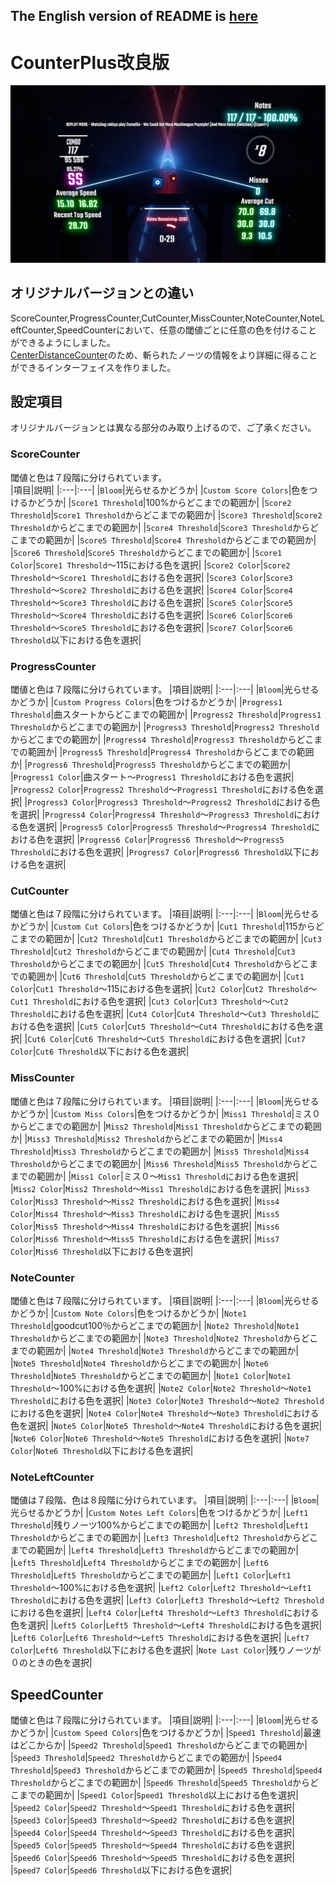 ## The English version of README is [here](README_EN.md)

# CounterPlus改良版

![サンプル](Images/Counters+.png)

## オリジナルバージョンとの違い
ScoreCounter,ProgressCounter,CutCounter,MissCounter,NoteCounter,NoteLeftCounter,SpeedCounterにおいて、任意の閾値ごとに任意の色を付けることができるようにしました。<br>
[CenterDistanceCounter](https://github.com/rakkyo150/CenterDistanceCounter)のため、斬られたノーツの情報をより詳細に得ることができるインターフェイスを作りました。

## 設定項目
オリジナルバージョンとは異なる部分のみ取り上げるので、ご了承ください。


### ScoreCounter
閾値と色は７段階に分けられています。<br>
|項目|説明|
|:---|:---|
|`Bloom`|光らせるかどうか|
|`Custom Score Colors`|色をつけるかどうか|
|`Score1 Threshold`|100%からどこまでの範囲か|
|`Score2 Threshold`|`Score1 Threshold`からどこまでの範囲か|
|`Score3 Threshold`|`Score2 Threshold`からどこまでの範囲か|
|`Score4 Threshold`|`Score3 Threshold`からどこまでの範囲か|
|`Score5 Threshold`|`Score4 Threshold`からどこまでの範囲か|
|`Score6 Threshold`|`Score5 Threshold`からどこまでの範囲か|
|`Score1 Color`|`Score1 Threshold`～115における色を選択|
|`Score2 Color`|`Score2 Threshold`～`Score1 Threshold`における色を選択|
|`Score3 Color`|`Score3 Threshold`～`Score2 Threshold`における色を選択|
|`Score4 Color`|`Score4 Threshold`～`Score3 Threshold`における色を選択|
|`Score5 Color`|`Score5 Threshold`～`Score4 Threshold`における色を選択|
|`Score6 Color`|`Score6 Threshold`～`Score5 Threshold`における色を選択|
|`Score7 Color`|`Score6 Threshold`以下における色を選択|

### ProgressCounter
閾値と色は７段階に分けられています。
|項目|説明|
|:---|:---|
|`Bloom`|光らせるかどうか|
|`Custom Progress Colors`|色をつけるかどうか|
|`Progress1 Threshold`|曲スタートからどこまでの範囲か|
|`Progress2 Threshold`|`Progress1 Threshold`からどこまでの範囲か|
|`Progress3 Threshold`|`Progress2 Threshold`からどこまでの範囲か|
|`Progress4 Threshold`|`Progress3 Threshold`からどこまでの範囲か|
|`Progress5 Threshold`|`Progress4 Threshold`からどこまでの範囲か|
|`Progress6 Threshold`|`Progress5 Threshold`からどこまでの範囲か|
|`Progress1 Color`|曲スタート～`Progress1 Threshold`における色を選択|
|`Progress2 Color`|`Progress2 Threshold`～`Progress1 Threshold`における色を選択|
|`Progress3 Color`|`Progress3 Threshold`～`Progress2 Threshold`における色を選択|
|`Progress4 Color`|`Progress4 Threshold`～`Progress3 Threshold`における色を選択|
|`Progress5 Color`|`Progress5 Threshold`～`Progress4 Threshold`における色を選択|
|`Progress6 Color`|`Progress6 Threshold`～`Progress5 Threshold`における色を選択|
|`Progress7 Color`|`Progress6 Threshold`以下における色を選択|

### CutCounter
閾値と色は７段階に分けられています。
|項目|説明|
|:---|:---|
|`Bloom`|光らせるかどうか|
|`Custom Cut Colors`|色をつけるかどうか|
|`Cut1 Threshold`|115からどこまでの範囲か|
|`Cut2 Threshold`|`Cut1 Threshold`からどこまでの範囲か|
|`Cut3 Threshold`|`Cut2 Threshold`からどこまでの範囲か|
|`Cut4 Threshold`|`Cut3 Threshold`からどこまでの範囲か|
|`Cut5 Threshold`|`Cut4 Threshold`からどこまでの範囲か|
|`Cut6 Threshold`|`Cut5 Threshold`からどこまでの範囲か|
|`Cut1 Color`|`Cut1 Threshold`～115における色を選択|
|`Cut2 Color`|`Cut2 Threshold`～`Cut1 Threshold`における色を選択|
|`Cut3 Color`|`Cut3 Threshold`～`Cut2 Threshold`における色を選択|
|`Cut4 Color`|`Cut4 Threshold`～`Cut3 Threshold`における色を選択|
|`Cut5 Color`|`Cut5 Threshold`～`Cut4 Threshold`における色を選択|
|`Cut6 Color`|`Cut6 Threshold`～`Cut5 Threshold`における色を選択|
|`Cut7 Color`|`Cut6 Threshold`以下における色を選択|

### MissCounter
閾値と色は７段階に分けられています。
|項目|説明|
|:---|:---|
|`Bloom`|光らせるかどうか|
|`Custom Miss Colors`|色をつけるかどうか|
|`Miss1 Threshold`|ミス０からどこまでの範囲か|
|`Miss2 Threshold`|`Miss1 Threshold`からどこまでの範囲か|
|`Miss3 Threshold`|`Miss2 Threshold`からどこまでの範囲か|
|`Miss4 Threshold`|`Miss3 Threshold`からどこまでの範囲か|
|`Miss5 Threshold`|`Miss4 Threshold`からどこまでの範囲か|
|`Miss6 Threshold`|`Miss5 Threshold`からどこまでの範囲か|
|`Miss1 Color`|ミス０～`Miss1 Threshold`における色を選択|
|`Miss2 Color`|`Miss2 Threshold`～`Miss1 Threshold`における色を選択|
|`Miss3 Color`|`Miss3 Threshold`～`Miss2 Threshold`における色を選択|
|`Miss4 Color`|`Miss4 Threshold`～`Miss3 Threshold`における色を選択|
|`Miss5 Color`|`Miss5 Threshold`～`Miss4 Threshold`における色を選択|
|`Miss6 Color`|`Miss6 Threshold`～`Miss5 Threshold`における色を選択|
|`Miss7 Color`|`Miss6 Threshold`以下における色を選択|

### NoteCounter
閾値と色は７段階に分けられています。
|項目|説明|
|:---|:---|
|`Bloom`|光らせるかどうか|
|`Custom Note Colors`|色をつけるかどうか|
|`Note1 Threshold`|goodcut100％からどこまでの範囲か|
|`Note2 Threshold`|`Note1 Threshold`からどこまでの範囲か|
|`Note3 Threshold`|`Note2 Threshold`からどこまでの範囲か|
|`Note4 Threshold`|`Note3 Threshold`からどこまでの範囲か|
|`Note5 Threshold`|`Note4 Threshold`からどこまでの範囲か|
|`Note6 Threshold`|`Note5 Threshold`からどこまでの範囲か|
|`Note1 Color`|`Note1 Threshold`～100%における色を選択|
|`Note2 Color`|`Note2 Threshold`～`Note1 Threshold`における色を選択|
|`Note3 Color`|`Note3 Threshold`～`Note2 Threshold`における色を選択|
|`Note4 Color`|`Note4 Threshold`～`Note3 Threshold`における色を選択|
|`Note5 Color`|`Note5 Threshold`～`Note4 Threshold`における色を選択|
|`Note6 Color`|`Note6 Threshold`～`Note5 Threshold`における色を選択|
|`Note7 Color`|`Note6 Threshold`以下における色を選択|

### NoteLeftCounter
閾値は７段階、色は８段階に分けられています。
|項目|説明|
|:---|:---|
|`Bloom`|光らせるかどうか|
|`Custom Notes Left Colors`|色をつけるかどうか|
|`Left1 Threshold`|残りノーツ100%からどこまでの範囲か|
|`Left2 Threshold`|`Left1 Threshold`からどこまでの範囲か|
|`Left3 Threshold`|`Left2 Threshold`からどこまでの範囲か|
|`Left4 Threshold`|`Left3 Threshold`からどこまでの範囲か|
|`Left5 Threshold`|`Left4 Threshold`からどこまでの範囲か|
|`Left6 Threshold`|`Left5 Threshold`からどこまでの範囲か|
|`Left1 Color`|`Left1 Threshold`～100%における色を選択|
|`Left2 Color`|`Left2 Threshold`～`Left1 Threshold`における色を選択|
|`Left3 Color`|`Left3 Threshold`～`Left2 Threshold`における色を選択|
|`Left4 Color`|`Left4 Threshold`～`Left3 Threshold`における色を選択|
|`Left5 Color`|`Left5 Threshold`～`Left4 Threshold`における色を選択|
|`Left6 Color`|`Left6 Threshold`～`Left5 Threshold`における色を選択|
|`Left7 Color`|`Left6 Threshold`以下における色を選択|
|`Note Last Color`|残りノーツが０のときの色を選択|

## SpeedCounter
閾値と色は７段階に分けられています。
|項目|説明|
|:---|:---|
|`Bloom`|光らせるかどうか|
|`Custom Speed Colors`|色をつけるかどうか|
|`Speed1 Threshold`|最速はどこからか|
|`Speed2 Threshold`|`Speed1 Threshold`からどこまでの範囲か|
|`Speed3 Threshold`|`Speed2 Threshold`からどこまでの範囲か|
|`Speed4 Threshold`|`Speed3 Threshold`からどこまでの範囲か|
|`Speed5 Threshold`|`Speed4 Threshold`からどこまでの範囲か|
|`Speed6 Threshold`|`Speed5 Threshold`からどこまでの範囲か|
|`Speed1 Color`|`Speed1 Threshold`以上における色を選択|
|`Speed2 Color`|`Speed2 Threshold`～`Speed1 Threshold`における色を選択|
|`Speed3 Color`|`Speed3 Threshold`～`Speed2 Threshold`における色を選択|
|`Speed4 Color`|`Speed4 Threshold`～`Speed3 Threshold`における色を選択|
|`Speed5 Color`|`Speed5 Threshold`～`Speed4 Threshold`における色を選択|
|`Speed6 Color`|`Speed6 Threshold`～`Speed5 Threshold`における色を選択|
|`Speed7 Color`|`Speed6 Threshold`以下における色を選択|